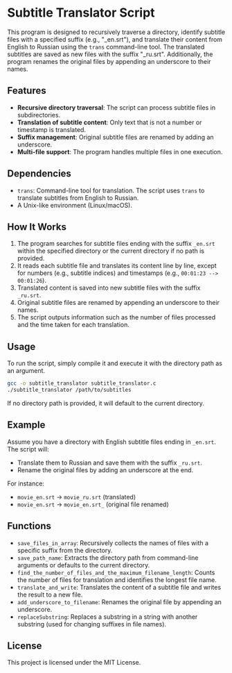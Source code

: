 # Subtitle Translator Script

This program is designed to recursively traverse a directory, identify subtitle files with a specified suffix (e.g., "_en.srt"), and translate their content from English to Russian using the `trans` command-line tool. The translated subtitles are saved as new files with the suffix "_ru.srt". Additionally, the program renames the original files by appending an underscore to their names.

## Features
- **Recursive directory traversal**: The script can process subtitle files in subdirectories.
- **Translation of subtitle content**: Only text that is not a number or timestamp is translated.
- **Suffix management**: Original subtitle files are renamed by adding an underscore.
- **Multi-file support**: The program handles multiple files in one execution.

## Dependencies
- `trans`: Command-line tool for translation. The script uses `trans` to translate subtitles from English to Russian.
- A Unix-like environment (Linux/macOS).

## How It Works
1. The program searches for subtitle files ending with the suffix `_en.srt` within the specified directory or the current directory if no path is provided.
2. It reads each subtitle file and translates its content line by line, except for numbers (e.g., subtitle indices) and timestamps (e.g., `00:01:23 --> 00:01:26`).
3. Translated content is saved into new subtitle files with the suffix `_ru.srt`.
4. Original subtitle files are renamed by appending an underscore to their names.
5. The script outputs information such as the number of files processed and the time taken for each translation.

## Usage
To run the script, simply compile it and execute it with the directory path as an argument.

```bash
gcc -o subtitle_translator subtitle_translator.c
./subtitle_translator /path/to/subtitles
```

If no directory path is provided, it will default to the current directory.

## Example
Assume you have a directory with English subtitle files ending in `_en.srt`. The script will:
- Translate them to Russian and save them with the suffix `_ru.srt`.
- Rename the original files by adding an underscore at the end.

For instance:
- `movie_en.srt` → `movie_ru.srt` (translated)
- `movie_en.srt` → `movie_en.srt_` (original file renamed)

## Functions
- `save_files_in_array`: Recursively collects the names of files with a specific suffix from the directory.
- `save_path_name`: Extracts the directory path from command-line arguments or defaults to the current directory.
- `find_the_number_of_files_and_the_maximum_filename_length`: Counts the number of files for translation and identifies the longest file name.
- `translate_and_write`: Translates the content of a subtitle file and writes the result to a new file.
- `add_underscore_to_filename`: Renames the original file by appending an underscore.
- `replaceSubstring`: Replaces a substring in a string with another substring (used for changing suffixes in file names).
  
## License
This project is licensed under the MIT License.
